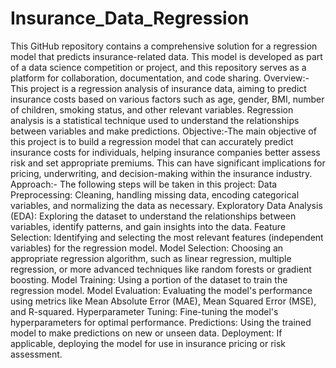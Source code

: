 # Insurance_Data_Regression
This GitHub repository contains a comprehensive solution for a regression model that predicts insurance-related data. This model is developed as part of a data science competition or project, and this repository serves as a platform for collaboration, documentation, and code sharing.
Overview:- This project is a regression analysis of insurance data, aiming to predict insurance costs based on various factors such as age, gender, BMI, number of children, smoking status, and other relevant variables. Regression analysis is a statistical technique used to understand the relationships between variables and make predictions.
Objective:-The main objective of this project is to build a regression model that can accurately predict insurance costs for individuals, helping insurance companies better assess risk and set appropriate premiums. This can have significant implications for pricing, underwriting, and decision-making within the insurance industry.
Approach:-
The following steps will be taken in this project:
Data Preprocessing: Cleaning, handling missing data, encoding categorical variables, and normalizing the data as necessary.
Exploratory Data Analysis (EDA): Exploring the dataset to understand the relationships between variables, identify patterns, and gain insights into the data.
Feature Selection: Identifying and selecting the most relevant features (independent variables) for the regression model.
Model Selection: Choosing an appropriate regression algorithm, such as linear regression, multiple regression, or more advanced techniques like random forests or gradient boosting.
Model Training: Using a portion of the dataset to train the regression model.
Model Evaluation: Evaluating the model's performance using metrics like Mean Absolute Error (MAE), Mean Squared Error (MSE), and R-squared.
Hyperparameter Tuning: Fine-tuning the model's hyperparameters for optimal performance.
Predictions: Using the trained model to make predictions on new or unseen data.
Deployment: If applicable, deploying the model for use in insurance pricing or risk assessment.
